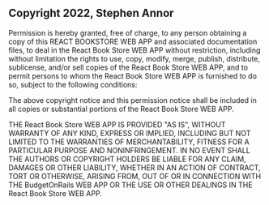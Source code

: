 ## Copyright 2022, Stephen Annor


Permission is hereby granted, free of charge, to any person obtaining a copy of this REACT BOOKSTORE WEB APP and associated documentation files, to deal in the React Book Store WEB APP without restriction, including without limitation the rights to use, copy, modify, merge, publish, distribute, sublicense, and/or sell copies of the React Book Store WEB APP, and to permit persons to whom the React Book Store WEB APP is furnished to do so, subject to the following conditions:

The above copyright notice and this permission notice shall be included in all copies or substantial portions of the React Book Store WEB APP.

THE React Book Store WEB APP IS PROVIDED "AS IS", WITHOUT WARRANTY OF ANY KIND, EXPRESS OR IMPLIED, INCLUDING BUT NOT LIMITED TO THE WARRANTIES OF MERCHANTABILITY, FITNESS FOR A PARTICULAR PURPOSE AND NONINFRINGEMENT. IN NO EVENT SHALL THE AUTHORS OR COPYRIGHT HOLDERS BE LIABLE FOR ANY CLAIM, DAMAGES OR OTHER LIABILITY, WHETHER IN AN ACTION OF CONTRACT, TORT OR OTHERWISE, ARISING FROM, OUT OF OR IN CONNECTION WITH THE BudgetOnRails WEB APP OR THE USE OR OTHER DEALINGS IN THE React Book Store WEB APP.